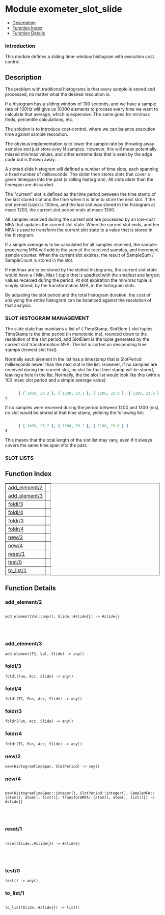 

# Module exometer_slot_slide #
* [Description](#description)
* [Function Index](#index)
* [Function Details](#functions)






### <a name="Introduction">Introduction</a> ###


This module defines a sliding time-window histogram with execution
cost control.
.

<a name="description"></a>

## Description ##

The problem with traditional histograms is that every sample is
stored and processed, no matter what the desired resolution is.



If a histogram has a sliding window of 100 seconds, and we have a
sample rate of 100Hz will give us 10000 elements to process every time
we want to calculate that average, which is expensive.
The same goes for min/max finds, percentile calculations, etc.



The solution is to introduce cost-control, where we can balance
execution time against sample resolution.



The obvious implementation is to lower the sample rate by throwing
away samples and just store evey N samples. However, this will
mean potentially missed min/max values, and other extreme data
that is seen by the edge code but is thrown away.



A slotted slide histogram will defined a number of time slots, each
spanning a fixed number of milliseconds. The slider then stores
slots that cover a given timespan into the past (a rolling
historgram). All slots older than the timespan are discarded.



The "current" slot is defined as the time period between the time
stamp of the last stored slot and the time when it is time to store
the next slot. If the slot period (size) is 100ms, and the last
slot was stored in the histogram at msec 1200, the current slot
period ends at msec 1300.



All samples received during the current slot are processed by an
low-cost MFA that updates the current slot state. When the current
slot ends, another MFA is used to transform the current slot state
to a value that is stored in the histogram.



If a simple average is to be calculated for all samples received,
the sample-processing MFA will add to the sum of the received
samples, and increment sample counter. When the current slot
expires, the result of SampleSum / SampleCount is stored in the
slot.



If min/max are to be stored by the slotted histograms, the current
slot state would have a { Min, Max } tuple that is upadted with the
smallest and largest values received during the period. At slot
expiration the min/max tuple is simply stored, by the
transformation MFA, in the histogram slots.



By adjusting the slot period and the total histogram duration, the
cost of analysing the entire histogram can be balanced against
the resolution of that analysis.


### <a name="SLOT_HISTOGRAM_MANAGEMENT">SLOT HISTOGRAM MANAGEMENT</a> ###



The slide state has maintains a list of { TimeStamp, SlotElem }
slot tuples. TimeStamp is the time period (in monotonic ms),
rounded down to the resolution of the slot period, and SlotElem is
the tuple generated by the current slot transformation MFA. The
list is sorted on descending time stamps (newest slot first).



Normally each element in the list has a timestamp that is
SlotPeriod milliseconds newer than the next slot in the
list. However, if no samples are received during the current slot,
no slot for that time stamp will be stored, leaving a hole in the
list.  Normally, the the slot list would look like this (with a 100
msec slot period and a simple average value):



```erlang

      [ { 1400, 23.2 }, { 1300, 23.1 }, { 1200, 22.8 }, { 1100, 23.0 } ]
$ 
```



If no samples were received during the period between 1200 and 1300
(ms), no slot would be stored at that time stamp, yielding the
following list:



```erlang

      [ { 1400, 23.2 }, { 1300, 23.1 }, { 1100, 23.0 } ]
$ 
```



This means that the total length of the slot list may vary, even
if it always covers the same time span into the past.




### <a name="SLOT_LISTS">SLOT LISTS</a> ###

<a name="index"></a>

## Function Index ##


<table width="100%" border="1" cellspacing="0" cellpadding="2" summary="function index"><tr><td valign="top"><a href="#add_element-2">add_element/2</a></td><td></td></tr><tr><td valign="top"><a href="#add_element-3">add_element/3</a></td><td></td></tr><tr><td valign="top"><a href="#foldl-3">foldl/3</a></td><td></td></tr><tr><td valign="top"><a href="#foldl-4">foldl/4</a></td><td></td></tr><tr><td valign="top"><a href="#foldr-3">foldr/3</a></td><td></td></tr><tr><td valign="top"><a href="#foldr-4">foldr/4</a></td><td></td></tr><tr><td valign="top"><a href="#new-2">new/2</a></td><td></td></tr><tr><td valign="top"><a href="#new-4">new/4</a></td><td></td></tr><tr><td valign="top"><a href="#reset-1">reset/1</a></td><td></td></tr><tr><td valign="top"><a href="#test-0">test/0</a></td><td></td></tr><tr><td valign="top"><a href="#to_list-1">to_list/1</a></td><td></td></tr></table>


<a name="functions"></a>

## Function Details ##

<a name="add_element-2"></a>

### add_element/2 ###


<pre><code>
add_element(Val::any(), Slide::#slide{}) -&gt; #slide{}
</code></pre>

<br></br>



<a name="add_element-3"></a>

### add_element/3 ###

`add_element(TS, Val, Slide) -> any()`


<a name="foldl-3"></a>

### foldl/3 ###

`foldl(Fun, Acc, Slide) -> any()`


<a name="foldl-4"></a>

### foldl/4 ###

`foldl(TS, Fun, Acc, Slide) -> any()`


<a name="foldr-3"></a>

### foldr/3 ###

`foldr(Fun, Acc, Slide) -> any()`


<a name="foldr-4"></a>

### foldr/4 ###

`foldr(TS, Fun, Acc, Slide) -> any()`


<a name="new-2"></a>

### new/2 ###

`new(HistogramTimeSpan, SlotPeriod) -> any()`


<a name="new-4"></a>

### new/4 ###


<pre><code>
new(HistogramTimeSpan::integer(), SlotPeriod::integer(), SampleMFA::{atom(), atom(), list()}, TransformMFA::{atom(), atom(), list()}) -&gt; #slide{}
</code></pre>

<br></br>



<a name="reset-1"></a>

### reset/1 ###


<pre><code>
reset(Slide::#slide{}) -&gt; #slide{}
</code></pre>

<br></br>



<a name="test-0"></a>

### test/0 ###

`test() -> any()`


<a name="to_list-1"></a>

### to_list/1 ###


<pre><code>
to_list(Slide::#slide{}) -&gt; list()
</code></pre>

<br></br>



